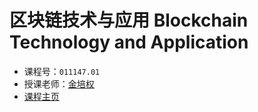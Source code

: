 # 区块链技术与应用 Blockchain Technology and Application

- 课程号：`011147.01`
- 授课老师：[金培权](https://staff.ustc.edu.cn/~jpq/)
- [课程主页](http://staff.ustc.edu.cn/~jpq/courses/db.html)